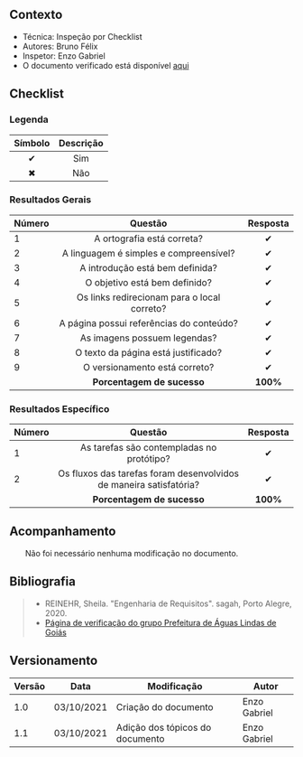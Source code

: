 ## Contexto	
 - Técnica: Inspeção por Checklist
 - Autores: Bruno Félix
 - Inspetor: Enzo Gabriel
 - O documento verificado está disponível [aqui](../../../design-ava-des/nivel-2/prototipo-de-papel)


## Checklist

### Legenda 

|Símbolo|Descrição|
|:-:|:-:|
|✔|Sim|
|✖|Não|

### Resultados Gerais
|Número|Questão|Resposta|
|:-|:-:|:-:|
|1|A ortografia está correta?|✔|
|2|A linguagem é simples e compreensível?|✔|
|3|A introdução está bem definida?|✔|
|4|O objetivo está bem definido?|✔|
|5|Os links redirecionam para o local correto?|✔|
|6|A página possui referências do conteúdo?|✔|
|7|As imagens possuem legendas?|✔|
|8|O texto da página está justificado?|✔|
|9|O versionamento está correto?|✔|
||**Porcentagem de sucesso**|**100%**|

### Resultados Específico
|Número|Questão|Resposta|
|:-|:-:|:-:|
|1|As tarefas são contempladas no protótipo?|✔|
|2|Os fluxos das tarefas foram desenvolvidos de maneira satisfatória?|✔|
||**Porcentagem de sucesso**|**100%**|**100%**|**100%**|


## Acompanhamento

&emsp;&emsp;Não foi necessário nenhuma modificação no documento.
## Bibliografia

> - REINEHR, Sheila. "Engenharia de Requisitos". sagah, Porto Alegre, 2020.
> - [Página de verificação do grupo Prefeitura de Águas Lindas de Goiás](https://interacao-humano-computador.github.io/2020.1-Prefeiturade-Aguas-Lindas-de-Goias/verificacao/verificacao_principal/)

## Versionamento
|Versão|Data|Modificação|Autor|
---|---|---|---
|1.0|03/10/2021|Criação do documento|Enzo Gabriel|
|1.1|03/10/2021|Adição dos tópicos do documento|Enzo Gabriel|